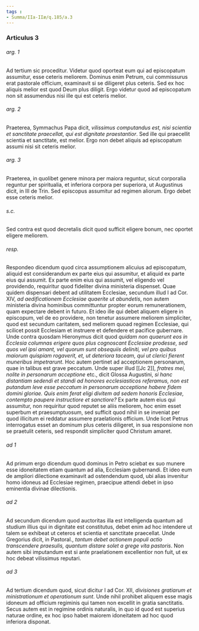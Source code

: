 ```yaml
---
tags : 
- Summa/IIa-IIæ/q.185/a.3
---
```


### Articulus 3

###### arg. 1
Ad tertium sic proceditur. Videtur quod oporteat eum qui ad episcopatum assumitur, esse ceteris meliorem. Dominus enim Petrum, cui commissurus erat pastorale officium, examinavit si se diligeret plus ceteris. Sed ex hoc aliquis melior est quod Deum plus diligit. Ergo videtur quod ad episcopatum non sit assumendus nisi ille qui est ceteris melior.

###### arg. 2
Praeterea, Symmachus Papa dicit, *vilissimus computandus est, nisi scientia et sanctitate praecellat, qui est dignitate praestantior*. Sed ille qui praecellit scientia et sanctitate, est melior. Ergo non debet aliquis ad episcopatum assumi nisi sit ceteris melior.

###### arg. 3
Praeterea, in quolibet genere minora per maiora reguntur, sicut corporalia reguntur per spiritualia, et inferiora corpora per superiora, ut Augustinus dicit, in III de Trin. Sed episcopus assumitur ad regimen aliorum. Ergo debet esse ceteris melior.

###### s.c.
Sed contra est quod decretalis dicit quod sufficit eligere bonum, nec oportet eligere meliorem.

###### resp.
Respondeo dicendum quod circa assumptionem alicuius ad episcopatum, aliquid est considerandum ex parte eius qui assumitur, et aliquid ex parte eius qui assumit. Ex parte enim eius qui assumit, vel eligendo vel providendo, requiritur quod fideliter divina ministeria dispenset. Quae quidem dispensari debent ad utilitatem Ecclesiae, secundum illud I ad Cor. XIV, *ad aedificationem Ecclesiae quaerite ut abundetis*, non autem ministeria divina hominibus committuntur propter eorum remunerationem, quam expectare debent in futuro. Et ideo ille qui debet aliquem eligere in episcopum, vel de eo providere, non tenetur assumere meliorem simpliciter, quod est secundum caritatem, sed meliorem quoad regimen Ecclesiae, qui scilicet possit Ecclesiam et instruere et defendere et pacifice gubernare. Unde contra quosdam Hieronymus dicit quod *quidam non quaerunt eos in Ecclesia columnas erigere quos plus cognoscant Ecclesiae prodesse, sed quos vel ipsi amant, vel quorum sunt obsequiis deliniti, vel pro quibus maiorum quispiam rogaverit, et, ut deteriora taceam, qui ut clerici fierent muneribus impetrarunt*. Hoc autem pertinet ad acceptionem personarum, quae in talibus est grave peccatum. Unde super illud [[Jc 2]], *fratres mei, nolite in personarum acceptione* etc., dicit Glossa Augustini, *si hanc distantiam sedendi et standi ad honores ecclesiasticos referamus, non est putandum leve esse peccatum in personarum acceptione habere fidem domini gloriae. Quis enim ferat eligi divitem ad sedem honoris Ecclesiae, contempto paupere instructiore et sanctiore?* Ex parte autem eius qui assumitur, non requiritur quod reputet se aliis meliorem, hoc enim esset superbum et praesumptuosum, sed sufficit quod nihil in se inveniat per quod illicitum ei reddatur assumere praelationis officium. Unde licet Petrus interrogatus esset an dominum plus ceteris diligeret, in sua responsione non se praetulit ceteris, sed respondit simpliciter quod Christum amaret.

###### ad 1
Ad primum ergo dicendum quod dominus in Petro sciebat ex suo munere esse idoneitatem etiam quantum ad alia, Ecclesiam gubernandi. Et ideo eum de ampliori dilectione examinavit ad ostendendum quod, ubi alias invenitur homo idoneus ad Ecclesiae regimen, praecipue attendi debet in ipso eminentia divinae dilectionis.

###### ad 2
Ad secundum dicendum quod auctoritas illa est intelligenda quantum ad studium illius qui in dignitate est constitutus, debet enim ad hoc intendere ut talem se exhibeat ut ceteros et scientia et sanctitate praecellat. Unde Gregorius dicit, in Pastoral., *tantum debet actionem populi actio transcendere praesulis, quantum distare solet a grege vita pastoris*. Non autem sibi imputandum est si ante praelationem excellentior non fuit, ut ex hoc debeat vilissimus reputari.

###### ad 3
Ad tertium dicendum quod, sicut dicitur I ad Cor. XII, *divisiones gratiarum et ministrationum et operationum sunt*. Unde nihil prohibet aliquem esse magis idoneum ad officium regiminis qui tamen non excellit in gratia sanctitatis. Secus autem est in regimine ordinis naturalis, in quo id quod est superius naturae ordine, ex hoc ipso habet maiorem idoneitatem ad hoc quod inferiora disponat.

